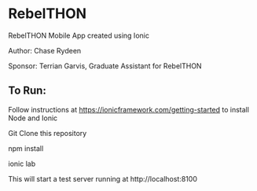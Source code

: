 # RebelTHON
RebelTHON Mobile App created using Ionic

Author: Chase Rydeen

Sponsor: Terrian Garvis, Graduate Assistant for RebelTHON

## To Run:

Follow instructions at https://ionicframework.com/getting-started to install Node and Ionic

Git Clone this repository

  npm install

  ionic lab

This will start a test server running at http://localhost:8100
